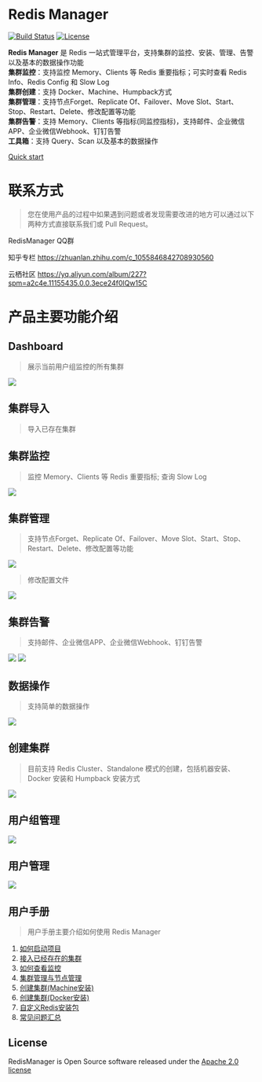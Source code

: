 # Redis Manager

[![Build Status](https://user-gold-cdn.xitu.io/2019/11/5/16e3bca6874b2a56?w=90&h=20&f=svg&s=724)](https://travis-ci.org/ngbdf/redis-manager)
[![License](https://img.shields.io/badge/License-Apache%202.0-blue.svg)](https://www.apache.org/licenses/LICENSE-2.0)

**Redis Manager** 是 Redis 一站式管理平台，支持集群的监控、安装、管理、告警以及基本的数据操作功能  
**集群监控**：支持监控 Memory、Clients 等 Redis 重要指标；可实时查看 Redis Info、Redis Config 和 Slow Log  
**集群创建**：支持 Docker、Machine、Humpback方式  
**集群管理**：支持节点Forget、Replicate Of、Failover、Move Slot、Start、Stop、Restart、Delete、修改配置等功能  
**集群告警**：支持 Memory、Clients 等指标(同监控指标)，支持邮件、企业微信APP、企业微信Webhook、钉钉告警  
**工具箱**：支持 Query、Scan 以及基本的数据操作

[Quick start](https://github.com/ngbdf/redis-manager/wiki/)


# 联系方式
> 您在使用产品的过程中如果遇到问题或者发现需要改进的地方可以通过以下两种方式直接联系我们或 Pull Request。
 
RedisManager QQ群

知乎专栏  https://zhuanlan.zhihu.com/c_1055846842708930560

云栖社区  https://yq.aliyun.com/album/227?spm=a2c4e.11155435.0.0.3ece24f0lQw15C

# 产品主要功能介绍
## Dashboard    
> 展示当前用户组监控的所有集群  

<img src="./documents/images/index.png"/>

## 集群导入  
> 导入已存在集群

## 集群监控  
> 监控 Memory、Clients 等 Redis 重要指标; 查询 Slow Log  

<img src="./documents/images/monitor.png"/>

## 集群管理
> 支持节点Forget、Replicate Of、Failover、Move Slot、Start、Stop、Restart、Delete、修改配置等功能  

<img src="./documents/images/node-manage.png"/>

> 修改配置文件

<img src="./documents/images/edit-conf.png"/>

## 集群告警
> 支持邮件、企业微信APP、企业微信Webhook、钉钉告警  

<img src="./documents/images/cluster-rule.png"/>

<img src="./documents/images/alert-manage/cluster-channel.png"/>

## 数据操作
> 支持简单的数据操作

<img src="./documents/images/data-operation.png"/>

## 创建集群      
> 目前支持 Redis Cluster、Standalone 模式的创建，包括机器安装、Docker 安装和 Humpback 安装方式  

<img src="./documents/images/installation/cluster-docker-auto.png"/>
	
## 用户组管理  

<img src="./documents/images/group-manage.png"/>

## 用户管理  

<img src="./documents/images/user-manage/user-manage.png"/>

## 用户手册
> 用户手册主要介绍如何使用 Redis Manager

1. [如何启动项目](https://github.com/ngbdf/redis-manager/wiki/如何启动项目)
2. [接入已经存在的集群](https://github.com/ngbdf/redis-manager/wiki/接入已经存在的集群)
3. [如何查看监控](https://github.com/ngbdf/redis-manager/wiki/如何查看监控)
4. [集群管理与节点管理](https://github.com/ngbdf/redis-manager/wiki/集群管理与节点管理)
5. [创建集群(Machine安装)](https://github.com/ngbdf/redis-manager/wiki/创建集群(Machine安装))
6. [创建集群(Docker安装)](https://github.com/ngbdf/redis-manager/wiki/创建集群(Docker安装))
7. [自定义Redis安装包](https://github.com/ngbdf/redis-manager/wiki/自定义Redis安装包)
8. [常见问题汇总](https://github.com/ngbdf/redis-manager/wiki/常见问题汇总)

## License
RedisManager is Open Source software released under the  [Apache 2.0 license](http://www.apache.org/licenses/LICENSE-2.0.html)



